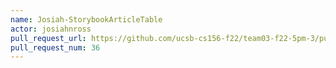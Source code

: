```yaml
---
name: Josiah-StorybookArticleTable
actor: josiahnross
pull_request_url: https://github.com/ucsb-cs156-f22/team03-f22-5pm-3/pull/36
pull_request_num: 36
---
```

